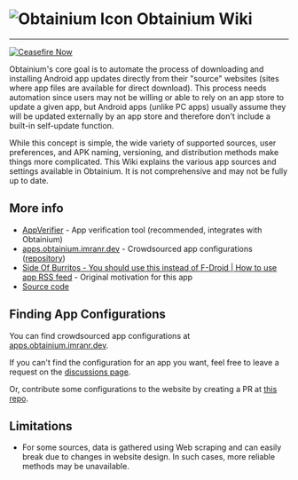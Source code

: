# ![Obtainium Icon](https://raw.githubusercontent.com/ImranR98/Obtainium/main/assets/graphics/icon_small.png) Obtainium Wiki

---

[![Ceasefire Now](https://badge.techforpalestine.org/default)](https://techforpalestine.org/learn-more)

Obtainium's core goal is to automate the process of downloading and installing Android app updates directly from their "source" websites (sites where app files are available for direct download). This process needs automation since users may not be willing or able to rely on an app store to update a given app, but Android apps (unlike PC apps) usually assume they will be updated externally by an app store and therefore don't include a built-in self-update function.

While this concept is simple, the wide variety of supported sources, user preferences, and APK naming, versioning, and distribution methods make things more complicated. This Wiki explains the various app sources and settings available in Obtainium. It is not comprehensive and may not be fully up to date.

## More info

- [AppVerifier](https://github.com/soupslurpr/AppVerifier) - App verification tool (recommended, integrates with Obtainium)
- [apps.obtainium.imranr.dev](https://apps.obtainium.imranr.dev/) - Crowdsourced app configurations ([repository](https://github.com/ImranR98/apps.obtainium.imranr.dev))
- [Side Of Burritos - You should use this instead of F-Droid | How to use app RSS feed](https://youtu.be/FFz57zNR_M0) - Original motivation for this app
- [Source code](https://github.com/ImranR98/Obtainium)


## Finding App Configurations

You can find crowdsourced app configurations at [apps.obtainium.imranr.dev](https://apps.obtainium.imranr.dev).

If you can't find the configuration for an app you want, feel free to leave a request on the [discussions page](https://github.com/ImranR98/apps.obtainium.imranr.dev/discussions/new?category=app-requests).

Or, contribute some configurations to the website by creating a PR at [this repo](https://github.com/ImranR98/apps.obtainium.imranr.dev).

## Limitations
- For some sources, data is gathered using Web scraping and can easily break due to changes in website design. In such cases, more reliable methods may be unavailable.
